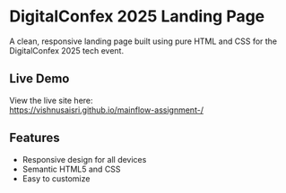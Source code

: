 # DigitalConfex 2025 Landing Page
A clean, responsive landing page built using pure HTML and CSS for the DigitalConfex 2025 tech event.
## Live Demo  
View the live site here:  
https://vishnusaisri.github.io/mainflow-assignment-/
## Features  
- Responsive design for all devices  
- Semantic HTML5 and CSS  
- Easy to customize 
